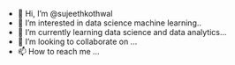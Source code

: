 - 👋 Hi, I’m @sujeethkothwal
- 👀 I’m interested in data science machine learning..
- 🌱 I’m currently learning data science and data analytics...
- 💞️ I’m looking to collaborate on ...
- 📫 How to reach me ...

<!---
sujeethkothwal/sujeethkothwal is a ✨ special ✨ repository because its `README.md` (this file) appears on your GitHub profile.
You can click the Preview link to take a look at your changes.
--->

